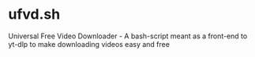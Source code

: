 # ufvd.sh
Universal Free Video Downloader - A bash-script meant as a front-end to yt-dlp to make downloading videos easy and free

